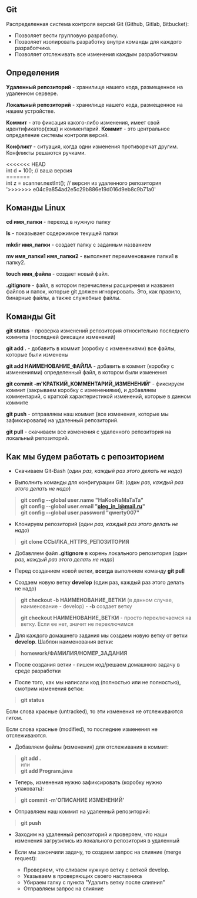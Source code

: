 ## Git

Распределенная система контроля версий Git (Github, Gitlab, Bitbucket):

* Позволяет вести групповую разработку.
* Позволяет изолировать разработку внутри команды для каждого разработчика.
* Позволяет отслеживать все изменения каждым разработчиком


## Определения

**Удаленный репозиторий** - хранилище нашего кода, размещенное на удаленном сервере.

**Локальный репозиторий** - хранилище нашего кода, размещенное на нашем устройстве. 

**Коммит** - это фиксация какого-либо изменения, имеет свой идентификатор(хэш) и комментарий. **Коммит** - это центральное определение системы контроля версий.

**Конфликт** - ситуация, когда одни изменения противоречат другим. Конфликты решаются ручками.

<<<<<<< HEAD\
int d = 100; // ваша версия\
=======\
int z = scanner.nextInt(); // версия из удаленного репозитория\
'>>>>>>> e04c9a854ad2e5c29b886e19d016d9eb8c9b71a0'

## Команды Linux

**cd имя_папки** - переход в нужную папку

**ls** - показывает содержимое текущей папки

**mkdir имя_папки** - создает папку с заданным названием

**mv имя_папки1 имя_папки2** - выполняет переименование папки1 в папку2.

**touch имя_файла** - создает новый файл.

**.gitignore** - файл, в котором перечислены расширения и названия файлов и папок, которые git должен игнорировать. Это, как правило, бинарные файлы, а также служебные файлы.

## Команды Git

**git status** - проверка изменений репозитория относительно последнего коммита (последней фиксации изменений)

**git add .** - добавить в коммит (коробку с изменениями) все файлы, которые были изменены

**git add НАИМЕНОВАНИЕ_ФАЙЛА** - добавить в коммит (коробку с изменениями) определенный файл, в котором были изменения

**git commit -m'КРАТКИЙ_КОММЕНТАРИЙ_ИЗМЕНЕНИЙ'** - фиксируем коммит (закрываем коробку с изменениями), и добавляем комментарий, с краткой характеристикой изменений, которые в данном коммите

**git push** - отправляем наш коммит (все изменения, которые мы зафиксировали) на удаленный репозиторий.

**git pull** - скачиваем все изменения с удаленного репозитория на локальный репозиторий.

## Как мы будем работать с репозиторием

* Скачиваем Git-Bash (*один раз, каждый раз этого делать не надо*)

* Выполнить команды для конфигурации Git: (*один раз, каждый раз этого делать не надо*)

> **git config --global user.name "HaKooNaMaTaTa"**\
> **git config --global user.email "oleg_in_l@mail.ru"**\
> **git config --global user.password "qwerty007"**

* Клонируем репозиторий (*один раз, каждый раз этого делать не надо*)

> **git clone ССЫЛКА_HTTPS_РЕПОЗИТОРИЯ**

* Добавляем файл **.gitignore** в корень локального репозитория (*один раз, каждый раз этого делать не надо*)

* Перед созданием новой ветки, **всегда** выполняем команду **git pull**

* Создаем новую ветку **develop** (один раз, каждый раз этого делать не надо)

> **git checkout -b НАИМЕНОВАНИЕ_ВЕТКИ** (в данном случае, наименование - develop) - **-b** создает ветку
> 
> **git checkout НАИМЕНОВАНИЕ_ВЕТКИ** - просто переключаемся на ветку. Если ее нет, значит не переключимся

* Для каждого домашнего задания мы создаем новую ветку от ветки **develop**. Шаблон наименования ветки:

> **homework/ФАМИЛИЯ/НОМЕР_ЗАДАНИЯ**

* После создания ветки - пишем код/решаем домашнюю задачу в среде разработки

* После того, как мы написали код (полностью или не полностью), смотрим изменения ветки:

> **git status**

Если слова красные (untracked), то эти изменения не отслеживаются гитом.

Если слова красные (modified), то последние изменения не отслеживаются.

* Добавляем файлы (изменения) для отслеживания в коммит:

> **git add .**\
> или\
> **git add Program.java**

* Теперь, изменения нужно зафиксировать (коробку нужно упаковать):

> **git commit -m'ОПИСАНИЕ ИЗМЕНЕНИЙ'** 

* Отправляем наш коммит на удаленный репозиторий:

> **git push**

* Заходим на удаленный репозиторий и проверяем, что наши изменения загрузились из локального репозитория в удаленный

* Если мы закончили задачу, то создаем запрос на слияние (merge request):
  - Проверяем, что сливаем нужную ветку с веткой develop.
  - Указываем в проверяющих своего наставника
  - Убираем галку с пункта "Удалить ветку после слияния"
  - Отправляем запрос на слияние























